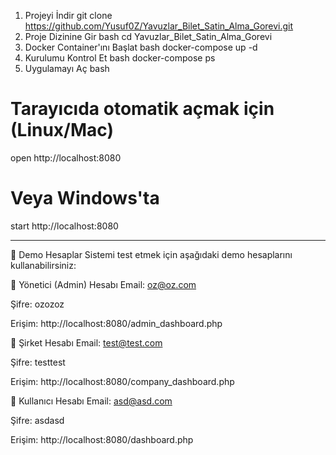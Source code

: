 1. Projeyi İndir
git clone https://github.com/Yusuf0Z/Yavuzlar_Bilet_Satin_Alma_Gorevi.git
2. Proje Dizinine Gir
bash
cd Yavuzlar_Bilet_Satin_Alma_Gorevi
3. Docker Container'ını Başlat
bash
docker-compose up -d
4. Kurulumu Kontrol Et
bash
docker-compose ps
5. Uygulamayı Aç
bash
# Tarayıcıda otomatik açmak için (Linux/Mac)
open http://localhost:8080

# Veya Windows'ta
start http://localhost:8080

------------------------------------------------------------------------------

🔐 Demo Hesaplar
Sistemi test etmek için aşağıdaki demo hesaplarını kullanabilirsiniz:

👑 Yönetici (Admin) Hesabı
Email: oz@oz.com

Şifre: ozozoz

Erişim: http://localhost:8080/admin_dashboard.php

🏢 Şirket Hesabı
Email: test@test.com

Şifre: testtest

Erişim: http://localhost:8080/company_dashboard.php

👤 Kullanıcı Hesabı
Email: asd@asd.com

Şifre: asdasd

Erişim: http://localhost:8080/dashboard.php
